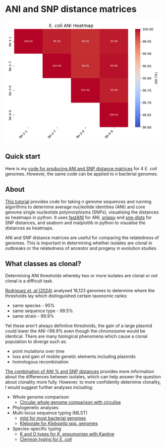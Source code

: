# ANI and SNP distance matrices

![Example Plot](figures/Ecoli_example_ANI_matrix.png)

## Quick start

Here is my [code for producing ANI and SNP distance matrices](https://rngoodman.github.io/ANI-and-SNP-distances/ANI_and_SNP_distance_matrices.html) for 4 *E. coli* genomes. However, the same code can be applied to *n* bacterial genomes. 

## About 

[This tutorial](https://rngoodman.github.io/ANI-and-SNP-distances/ANI_and_SNP_distance_matrices.html) provides code for taking *n* genome sequences and running algorithms to determine average nucleotide identities (ANI) and core genome single nucleotide polymorphisms (SNPs), visualising the distances as heatmaps in python. It uses [fastANI](https://github.com/ParBLiSS/FastANI?tab=readme-ov-file) for ANI, [snippy](https://github.com/tseemann/snippy) and [snp-dists](https://github.com/tseemann/snp-dists) for SNP distances, and seaborn and matplotlib in python to visualise the distances as heatmaps.

ANI and SNP distance matrices are useful for comparing the relatedness of genomes. This is important in determining whether isolates are clonal in outbreaks or the relatedness of ancestor and progeny in evolution studies.

## What classes as clonal?

Determining ANI thresholds whereby two or more isolates are clonal or not clonal is a difficult task. 

[Rodriguez *et. al* (2024)](https://doi.org/10.1128/mbio.02696-23) analysed 18,123 genomes to determine where the thresholds lay which distinguished certain taxonomic ranks:

* same species - 95%
* same sequence type - 99.5%
* same strain - 99.9%

Yet these aren't always definitive thresholds, the gain of a large plasmid could lower the ANI <99.9% even though the chromosome would be identical. There are many biological phenomena which cause a clonal population to diverge such as:

* point mutations over time
* loss and gain of mobile genetic elements including plasmids
* homologous recombination 

[The combination of ANI % and SNP distances](https://rngoodman.github.io/ANI-and-SNP-distances/ANI_and_SNP_distance_matrices.html) provides more information about the differences between isolates, which can help answer the question about clonality more fully. However, to more confidently determine clonality, I would suggest further analyses including:

* Whole genome comparison
  + [Circular whole genome comparison with circulise](https://rngoodman.github.io/circular-genome-comparisons/circular_genome_comparisons.html)
* Phylogenetic analyses
* Multi-locus sequence typing (MLST)
  + [mlst for most bacterial genomes](https://github.com/tseemann/mlst)
  + [Kleborate for *Klebsiella* spp. genomes](https://github.com/klebgenomics/Kleborate)
* Species-specific typing
  + [K and O types for *K. pneumoniae* with Kaptive](https://github.com/klebgenomics/Kaptive)
  + [Clermon typing for *E. coli*](https://github.com/iame-researchCenter/ClermonTyping)
